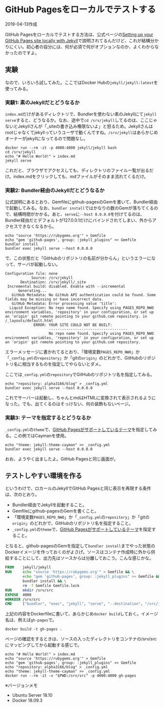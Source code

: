 # GitHub Pagesをローカルでテストする

2019-04-13作成

GitHub Pagesをローカルでテストする方法は、公式ページの[Setting up your GitHub Pages site locally with Jekyll](https://help.github.com/en/articles/setting-up-your-github-pages-site-locally-with-jekyll)で説明されてるんだけど、これが結構分かりにくい。初心者の自分には、何が必須で何がオプションなのか、よくわからなかったのですよ。

## 実験

なので、いろいろ試してみた。ここではDocker Hubの`jekyll/jekyll:latest`を使ってみる。

### 実験1: 素のJekyllだとどうなるか

`index.md`だけがあるディレクトリで、Bundlerを使わない素のJekyllにて`jekyll serve`すると、どうなるか。なお、途中で`cd /srv/jekyll`してるのは、ここじゃないとJekyllさんが「_siteの書き込み権限ないよ」と怒るため。Jekyllさんはrootじゃなくてjekyllっていうユーザで動くんですね。`/srv/jekyll`はあらかじめオーナーがjekyllになってるので問題なし。

    docker run --rm -it -p 4000:4000 jekyll/jekyll bash
    cd /srv/jekyll
    echo "# Hello World!" > index.md
    jekyll serve

これだと、ブラウザでアクセスしても、ディレクトリのファイル一覧が出るだけ。index.mdをクリックしても、mdファイルがそのまま流れてくるだけ。

### 実験2: Bundler経由のJekyllだとどうなるか

公式説明にあるとおり、Gemfileにgithub-pagesのGemを書いて、Bundler経由で起動してみる。なお、`bundler install`ではかなりの数のGemが落ちてくるので、結構時間がかかる。あと、`serve`に`--host 0.0.0.0`を付けてるのは、Bundler経由だとデフォルトが127.0.0.1だけにバインドされてしまい、外からアクセスできなくなるから。

    echo "source 'https://rubygems.org'" > Gemfile
    echo "gem 'github-pages', group: :jekyll_plugins" >> Gemfile
    bundler install
    bundler exec jekyll serve --host 0.0.0.0

で、この状態だと「GitHubのリポジトリの名前が分からん」というエラーになって、サーバが起動しない。

    Configuration file: none
                Source: /srv/jekyll
           Destination: /srv/jekyll/_site
     Incremental build: disabled. Enable with --incremental
          Generating...
       GitHub Metadata: No GitHub API authentication could be found. Some fields may be missing or have incorrect data.
       GitHub Metadata: Error processing value 'title':
      Liquid Exception: No repo name found. Specify using PAGES_REPO_NWO environment variables, 'repository' in your configuration, or set up an 'origin' git remote pointing to your github.com repository. in /_layouts/default.html
                 ERROR: YOUR SITE COULD NOT BE BUILT:
                        ------------------------------------
                        No repo name found. Specify using PAGES_REPO_NWO environment variables, 'repository' in your configuration, or set up an 'origin' git remote pointing to your github.com repository.

エラーメッセージに書かれてるとおり、「環境変数`PAGES_REPO_NWO`」か「`_config.yml`の`repository`」か「gitの`origin`」のどれかで、GitHubのリポジトリ名に相当するものを指定してやらないとダメ。

ここでは`_config.yml`の`repository`でGitHubのリポジトリ名を指定してみる。

    echo "repository: alpha3166/blog" > _config.yml
    bundler exec jekyll serve --host 0.0.0.0

これでサーバーは起動し、ちゃんとmdはHTMLに変換されて表示されるようになった。でも、出てくるのはそっけない、何の装飾もないページ。

### 実験3: テーマを指定するとどうなるか

`_config.yml`の`theme`で、[GitHub Pagesがサポートしているテーマ](https://pages.github.com/themes/)を指定してみる。この例ではCaymanを使用。

    echo "theme: jekyll-theme-cayman" >> _config.yml
    bundler exec jekyll serve --host 0.0.0.0

おお、ようやく出ましたよ。GitHub Pagesと同じ画面が。

## テストしやすい環境を作る

というわけで、ロカールのJekyllでGitHub Pagesと同じ表示を再現する条件は、次のとおり。

- Bundler経由でJekyllを起動すること。
- Gemfileにgithub-pagesのGemを書くこと。
- 「環境変数`PAGES_REPO_NWO`」か「`_config.yml`の`repository`」か「gitの`origin`」のどれかで、GitHubのリポジトリ名を指定すること。
- `_config.yml`の`theme`で、[GitHub Pagesがサポートしているテーマ](https://pages.github.com/themes/)を指定すること。

となると、github-pagesのGemを指定して`bundler install`までやった状態のDockerイメージを作っておくのがよさげ。ソースはコンテナ作成時に外から供給することにして、出力先はソースからは分離しておこう。こんな感じかな。

```Dockerfile
FROM    jekyll/jekyll
RUN     echo "source 'https://rubygems.org'" > Gemfile && \
        echo "gem 'github-pages', group: :jekyll_plugins" >> Gemfile && \
        bundler install && \
        rm -f Gemfile Gemfile.lock
RUN     mkdir /srv/src
EXPOSE  4000
WORKDIR /srv/src
CMD     ["bundler", "exec", "jekyll", "serve", "--destination", "/src/jekyll", "--host", "0.0.0.0"]
```

上記の内容をDockerfileに書いて、あらかじめ`docker build`しておく。イメージ名は、例えば`gh-pages`で。

    docker build -t gh-pages .

ページの確認をするときは、ソースの入ったディレクトリをコンテナの/srv/srcにマッピングしてから起動する感じで。

    echo "# Hello World!" > index.md
    echo "source 'https://rubygems.org'" > Gemfile
    echo "gem 'github-pages', group: :jekyll_plugins" >> Gemfile
    echo "repository: alpha3166/blog" > _config.yml
    echo "theme: jekyll-theme-cayman" >> _config.yml
    docker run --rm -it -v "$PWD:/srv/src" -p 4000:4000 gh-pages

※バージョンメモ

- Ubuntu Server 18.10
- Docker 18.09.3
